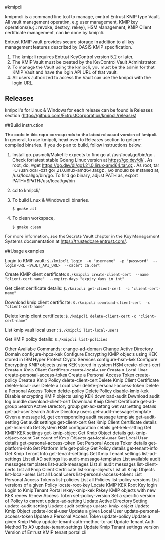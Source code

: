 #kmipcli

kmipmcli is a command line tool to manage, control Entrust KMIP type Vault. All vault management operation, e.g user management, KMIP key operations(e.g.: revoke, destroy, rekey), HSM Management, KMIP Client certificate management, can be done by kmipcli. 

Entrust KMIP vault provides secure storage in addition to all key management features described by OASIS KMIP specification.

1. The kmipcli requires Entrust KeyControl version 5.2 or later.
2. The KMIP Vault must be created by the KeyControl Vault Administrator.
3. To manage the Vault using the kmipcli, you must be the admin for that KMIP Vault and have the login API URL of that vault.
4. All users authorized to access the Vault can use the kmipcli with the login URL.

## Releases

kmipcli's for Linux & Windows for each release can be found in Releases section (https://github.com/EntrustCorporation/kmipcli/releases) 

##Build instruction

The code in this repo corresponds to the latest released version of kmipcli. In general, to use kmipcli, head over to Releases section to get pre-compiled binaries. If you do plan to build, follow instructions below.

1. Install go. pasmcli/Makefile expects to find go at /usr/local/go/bin/go
  . Check for latest stable Golang Linux version at https://go.dev/dl/
  . As root, do, wget https://go.dev/dl/go1.21.0.linux-amd64.tar.gz
  . As root, tar -C /usr/local -xzf go1.21.0.linux-amd64.tar.gz
  . Go should be installed at, /usr/local/go/bin/go. To find go binary, adjust PATH as, export PATH=$PATH:/usr/local/go/bin

2. cd to kmipcli/
3. To build Linux & Windows cli binaries,

   ```$ gmake all```

4. To clean workspace,

   ```$ gmake clean```

For more information, see the Secrets Vault chapter in the Key Management Systems documentation at https://trustedcare.entrust.com/.

##Usage examples

Login to KMIP vault: 
```$./kmipcli login  -u "username"  -p "password"  --login-URL <VAULT_API_URL>  --cacert ca.cert```

Create KMIP client certificate: 
```$./kmipcli create-client-cert  --name "client-cert-name"  --expiry-days "expiry_days_in_int"```

Get client certificate details: 
```$./kmipcli get-client-cert  -c "client-cert-name"```

Download kmip client certificate: 
```$./kmipcli download-client-cert  -c "client-cert-name"```

Delete kmip client certificate: 
```$./kmipcli delete-client-cert -c "client-cert-name"```

List kmip vault local user : 
```$./kmipcli list-local-users```

Get KMIP policy details: 
```$./kmipcli list-policies```

Other Available Commands:
  change-ad-domain                Change Active Directory Domain
  configure-hpcs-kek              Configure Encrypting KMIP objects using KEK stored in IBM Hyper Protect Crypto Services
  configure-hsm-kek               Configure Encrypting KMIP objects using KEK stored in system HSM
  create-client-cert              Create a Kmip Client Certificate
  create-local-user               Create a Local User
  create-personal-access-token    Create a Personal Access Token
  create-policy                   Create a Kmip Policy
  delete-client-cert              Delete Kmip Client Certificate
  delete-local-user               Delete a Local User
  delete-personal-access-token    Delete a Personal Access Token
  delete-policy                   Delete Policy
  disable-kmip-kek                Disable encrypting KMIP objects using KEK
  download-audit                  Download audit log bundle
  download-client-cert            Download Kmip Client Certificate
  get-ad-group                    Search Active Directory group
  get-ad-setting                  Get AD Setting details
  get-ad-user                     Search Active Directory users
  get-audit-message-template      Given a message id, get corresponding audit message template
  get-audit-setting               Get audit settings
  get-client-cert                 Get Kmip Client Certificate details
  get-hsm-info                    Get System HSM configuration details
  get-kek-setting                 Get KMIP KEK settings
  get-kmip-object                 Get Kmip Object details
  get-kmip-object-count           Get count of Kmip Objects
  get-local-user                  Get Local User details
  get-personal-access-token       Get Personal Access Token details
  get-platform-info               Get Platform Info
  get-policy                      Get Policy details
  get-tenant-info                 Get Kmip Tenant Info
  get-tenant-settings             Get Kmip Tenant settings
  list-ad-settings                List all AD settings
  list-audit-message-templates    List available audit messages templates
  list-audit-messages             List all audit messages
  list-client-certs               List all Kmip Client Certificate
  list-kmip-objects               List all Kmip Objects
  list-local-users                List all Local Users
  list-personal-access-tokens     List Personal Access Tokens
  list-policies                   List all Policies
  list-policy-versions            List versions of a given Policy
  locate-root-key                 Locate KMIP KEK Root Key
  login                           Login to Kmip Tenant Portal
  rekey-kmip-kek                  Rekey KMIP objects with new KEK
  renew                           Renew Access Token
  set-policy-version              Set a specific version of Policy to current
  update-ad-setting               Update Active Directory Setting
  update-audit-setting            Update audit settings
  update-kmip-object              Update Kmip Object
  update-local-user               Update a given Local User
  update-personal-access-token    Update a Personal Access Token
  update-policy                   Update a given Kmip Policy
  update-tenant-auth-method-to-ad Update Tenant Auth Method To AD
  update-tenant-settings          Update Kmip Tenant settings
  version                         Version of Entrust KMIP tenant portal cli
